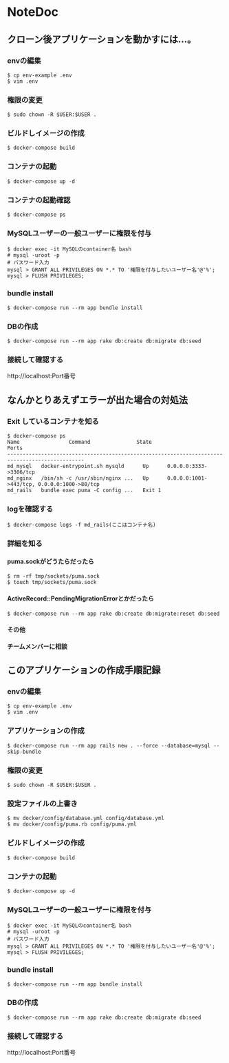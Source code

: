 # NoteDoc


## クローン後アプリケーションを動かすには…。

### envの編集

```
$ cp env-example .env
$ vim .env
```

### 権限の変更

```
$ sudo chown -R $USER:$USER .
```

### ビルドしイメージの作成

```
$ docker-compose build
```

### コンテナの起動

```
$ docker-compose up -d
```

### コンテナの起動確認

```
$ docker-compose ps
```

### MySQLユーザーの一般ユーザーに権限を付与

```
$ docker exec -it MySQLのcontainer名 bash
# mysql -uroot -p
# パスワード入力
mysql > GRANT ALL PRIVILEGES ON *.* TO '権限を付与したいユーザー名'@'%';
mysql > FLUSH PRIVILEGES;
```

### bundle install

```
$ docker-compose run --rm app bundle install
```

### DBの作成

```
$ docker-compose run --rm app rake db:create db:migrate db:seed
```

### 接続して確認する

http://localhost:Port番号

## なんかとりあえずエラーが出た場合の対処法

### Exit しているコンテナを知る

```
$ docker-compose ps
Name                Command               State                      Ports
-----------------------------------------------------------------------------------------------
md_mysql   docker-entrypoint.sh mysqld      Up      0.0.0.0:3333->3306/tcp
md_nginx   /bin/sh -c /usr/sbin/nginx ...   Up      0.0.0.0:1001->443/tcp, 0.0.0.0:1000->80/tcp
md_rails   bundle exec puma -C config ...   Exit 1
```

### logを確認する

```
$ docker-compose logs -f md_rails(ここはコンテナ名)
```

### 詳細を知る

#### puma.sockがどうたらだったら

```
$ rm -rf tmp/sockets/puma.sock
$ touch tmp/sockets/puma.sock
```

#### ActiveRecord::PendingMigrationErrorとかだったら

```
$ docker-compose run --rm app rake db:create db:migrate:reset db:seed
```

#### その他

**チームメンバーに相談**

## このアプリケーションの作成手順記録

### envの編集

```
$ cp env-example .env
$ vim .env
```

### アプリケーションの作成

```
$ docker-compose run --rm app rails new . --force --database=mysql --skip-bundle
```

### 権限の変更

```
$ sudo chown -R $USER:$USER .
```

### 設定ファイルの上書き

```
$ mv docker/config/database.yml config/database.yml
$ mv docker/config/puma.rb config/puma.yml
```

### ビルドしイメージの作成

```
$ docker-compose build
```

### コンテナの起動

```
$ docker-compose up -d
```

### MySQLユーザーの一般ユーザーに権限を付与

```
$ docker exec -it MySQLのcontainer名 bash
# mysql -uroot -p
# パスワード入力
mysql > GRANT ALL PRIVILEGES ON *.* TO '権限を付与したいユーザー名'@'%';
mysql > FLUSH PRIVILEGES;
```

### bundle install

```
$ docker-compose run --rm app bundle install
```

### DBの作成

```
$ docker-compose run --rm app rake db:create db:migrate db:seed
```

### 接続して確認する

http://localhost:Port番号
